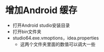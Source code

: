 # 增加Android 缓存

* 打开Android studio安装目录
* 打开bin文件夹
* studio64.exe.vmoptions，idea.properties
  * 这两个文件夹里面的数值可以调大一些